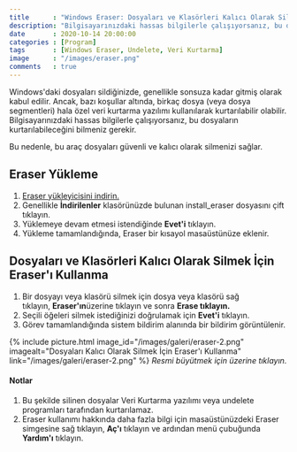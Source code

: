 ```yaml
---
title      : "Windows Eraser: Dosyaları ve Klasörleri Kalıcı Olarak Silme"
description: "Bilgisayarınızdaki hassas bilgilerle çalışıyorsanız, bu dosyaların kurtarılabileceğini bilmeniz gerekir. Eraser, dosyaları güvenli ve kalıcı olarak silmenizi sağlar."
date       : 2020-10-14 20:00:00
categories : [Program]
tags       : [Windows Eraser, Undelete, Veri Kurtarma]
image      : "/images/eraser.png"
comments   : true
---
```


Windows'daki dosyaları sildiğinizde, genellikle sonsuza kadar gitmiş olarak kabul edilir. Ancak, bazı koşullar altında, birkaç dosya (veya dosya segmentleri) hala özel veri kurtarma yazılımı kullanılarak kurtarılabilir olabilir. Bilgisayarınızdaki hassas bilgilerle çalışıyorsanız, bu dosyaların kurtarılabileceğini bilmeniz gerekir.

Bu nedenle, bu araç dosyaları güvenli ve kalıcı olarak silmenizi sağlar.

## Eraser Yükleme

1. [Eraser yükleyicisini indirin.](http://www.stanford.edu/dept/its/support/encryption/eraser/install_eraser.exe)
2. Genellikle **İndirilenler** klasörünüzde bulunan install_eraser dosyasını çift tıklayın.
3. Yüklemeye devam etmesi istendiğinde **Evet'i** tıklayın.
4. Yükleme tamamlandığında, Eraser bir kısayol masaüstünüze eklenir.

## Dosyaları ve Klasörleri Kalıcı Olarak Silmek İçin Eraser'ı Kullanma

1. Bir dosyayı veya klasörü silmek için dosya veya klasörü sağ tıklayın, **Eraser'ın**üzerine tıklayın ve sonra **Erase tıklayın.** 
2. Seçili öğeleri silmek istediğinizi doğrulamak için **Evet'i** tıklayın. 
3. Görev tamamlandığında sistem bildirim alanında bir bildirim görüntülenir.

{% include picture.html image_id="/images/galeri/eraser-2.png" imagealt="Dosyaları Kalıcı Olarak Silmek İçin Eraser'ı Kullanma" link="/images/galeri/eraser-2.png" %} 
*Resmi büyütmek için üzerine tıklayın.* 

#### Notlar

1. Bu şekilde silinen dosyalar Veri Kurtarma yazılımı veya undelete programları tarafından kurtarılamaz.
2. Eraser kullanımı hakkında daha fazla bilgi için masaüstünüzdeki Eraser simgesine sağ tıklayın, **Aç'ı** tıklayın ve ardından menü çubuğunda **Yardım'ı** tıklayın.